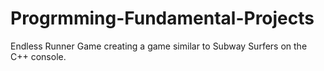 # Progrmming-Fundamental-Projects
Endless Runner Game 
creating a game similar to Subway Surfers on the C++ console.
